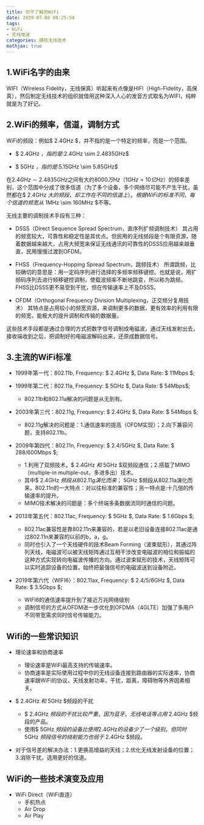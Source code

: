 ```yaml
---
title: 你不了解的WiFi
date: 2020-07-08 00:25:54
tags: 
- WiFi
- 无线电波
categories: 硬核无线技术
mathjax: true
---
```


## 1.WiFi名字的由来
WIFI（Wireless Fidelity，无线保真）听起来有点像是HIFI（High-Fidelity，高保真），然后制定无线技术的组织就借用这种深入人心的发音方式取名为WIFI，纯粹就是为了好记。



## 2.WiFi的频率，信道，调制方式
WiFi的频段：例如$ 2.4GHz $，并不指的是一个特定的频率，而是一个范围。
* $ 2.4GHz $，指的是:$2.4GHz \sim 2.4835GHz$

* $ 5GHz $，指的是:$5.15GHz \sim 5.85GHz$

 <!-- more --> 

在$2.4GHz\sim2.4835GHz$之间有大约$8000万Hz$（$1GHz=10亿Hz$）的频率差别，这个范围中分成了很多信道（为了多个设备，多个网络尽可能不产生干扰，虽然都在$ 2.4GHz $大的频段，却工作在不同的信道上）。根据WiFi的标准不同，每个信道的频宽从$ 1MHz \sim 160MHz $不等。



无线主要的调制技术手段有三种：
* DSSS（Direct Sequence Spread Spectrum，直序列扩频调制技术）
其占用的频宽较大，可靠性和稳定性是其优点。但民用的无线频段是个有限资源，随着数据越来越大，占用大频宽来保证无线通讯的可靠性的DSSS应用越来越垂直，民用慢慢过渡到OFDM。

* FHSS（Frequency-Hopping Spread Spectrum，跳频技术）
所谓跳频，比较确切的意思是：用一定码序列进行选择的多频率频移键控。也就是说，用扩频码序列去进行频移键控调制，使载波频率不断地跳变，所以称为跳频。FHSS比DSSS更不易受到干扰，但在传输速率上不及DSSS。

* OFDM（Orthogonal Frequency Division Multiplexing，正交频分复用技术）
其特点是占用较小的频宽资源，来调制更多的数据，更有效率的利用有限的频宽，能极大的提升调制和传输的数据量。

这些技术手段都是通过合理的方式把数字信号调制成电磁波，通过天线发射出去，接收端收到之后，把调制好的电磁波解码出来，还原成数据信号。




## 3.主流的WiFi标准
* 1999年第一代：802.11b, Frequency: $ 2.4GHz $, Data Rate:  $ 11Mbps $;
* 1999年第二代：802.11a, Frequency: $ 5GHz $, Data Rate: $ 54Mbps$;
  * 802.11b和802.11a解决的问题是从无到有。

* 2003年第三代：802.11g, Frequency: $ 2.4GHz $, Data Rate: $ 54Mbps $;
  * 802.11g解决的问题是：1.通信速率的提高（OFDM实现）；2.向下兼容问题，支持802.11b。

* 2009年第四代：802.11n, Frequency: $ 2.4/5GHz $, Data Rate: $ 288/600Mbps $;
  * 1.利用了双频技术，$ 2.4GHz $和$ 5GHz $双频段通信；2.搭载了MIMO（multiple-in multiple-out，多进多出）技术。
  * 其中$ 2.4GHz $频段从802.11g演化而来；$ 5GHz $频段从802.11a演化而来。802.11n的一大特点：对以往标准的兼容性；另一特点是:十几倍的传输速率的提升。
  * MIMO技术解决的问题是：多个终端多条数据流同时通信的问题。

* 2013年第五代：802.11ac, Frequency: $ 5GHz $, Data Rate: $ 1.6Gbps $;
  * 802.11ac兼容性是靠802.11n来兼容的，若是以老旧设备连接802.11ac是通过802.11n来兼容的以前的b，a，g。
  * 同时也引入了一个天线硬件的技术Beam Forming（波束赋形），其通过阵列天线，电磁波可以被天线矩阵通过互相干涉改变电磁波的相位和振幅的这种方式实现转向电磁波传播的方向。通过波束赋形的技术，天线矩阵可以实时追踪设备的位置，始终把最强信号的电磁波送到设备附近。

* 2019年第六代（WIFI6）：802.11ax, Frequency: $ 2.4/5/6GHz $, Data Rate: $ 3.5Gbps $;
  * WIFI6的通信速率提升到了接近万兆网络级别
  * 调制信号的方式从OFDM进一步优化到OFDMA（4GLTE）加强了多用户不同带宽需求同时信号传输能力。




## Wifi的一些常识知识
* 理论速率和协商速率
  * 理论速率是WiFi最高支持的传输速率。
  * 协商速率是实际使用过程中你的无线设备连接到路由器的实际速率，协商速率跟WiFi的协议，天线发射功率，干扰，距离，障碍物等外界因素相关。

* $ 2.4GHz $和$ 5GHz $频段的干扰
  * $ 2.4GHz $频段的干扰比较严重，因为蓝牙，无线电话等占用$ 2.4GHz $频段的产品。
  * 使用$ 5GHz $频段的设备比使用2.4GHz的设备少了一个级别，但同时$ 5GHz $频段信号的绕射能力也弱于$ 2.4GHz $频段。

* 对于信号差的解决办法：1.更换高增益的天线；2.优化无线发射设备的位置；3.消除干扰，选用更好的信道。




## WiFi的一些技术演变及应用
* WiFi Direct（WiFi直连）
  * 手机热点
  * Air Drop
  * Air Play